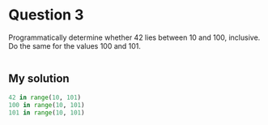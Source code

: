 # Question 3
Programmatically determine whether 42 lies between 10 and 100, inclusive. Do the same for the values 100 and 101.


```python

```

## My solution
```python
42 in range(10, 101)
100 in range(10, 101)
101 in range(10, 101)
```